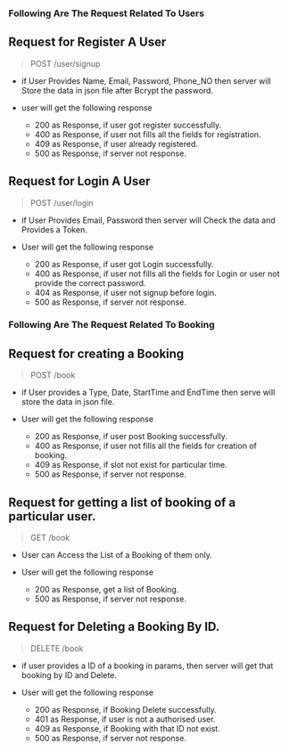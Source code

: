 ### Following Are The Request Related To Users

## Request for Register A User

> POST /user/signup

- if User Provides Name, Email, Password, Phone_NO then server will Store the data in json file after Bcrypt the password.

- user will get the following response
   - 200 as Response, if user got register successfully.
   - 400 as Response, if user not fills all the fields for registration.
   - 409 as Response, if user already registered.
   - 500 as Response, if server not response.


## Request for Login A User

> POST /user/login

- if User Provides  Email, Password then server will Check the data and Provides a Token.

- User will get the following response
   - 200 as Response, if user got Login successfully.
   - 400 as Response, if user not fills all the fields for Login or user not provide the correct password.
   - 404 as Response, if user not signup before login.
   - 500 as Response, if server not response.


### Following Are The Request Related To Booking

## Request for creating a Booking

> POST /book

- if User provides a Type, Date, StartTime and EndTime then serve will store the data in json file.

- User will get the following response
   - 200 as Response, if user post Booking successfully.
   - 400 as Response, if user not fills all the fields for creation of booking.
   - 409 as Response, if slot not exist for particular time.
   - 500 as Response, if server not response.


## Request for getting a list of booking of a particular user.

> GET /book

 - User can Access the List of a Booking of them only.

 - User will get the following response
    - 200 as Response, get a list of Booking.
    - 500 as Response, if server not response.



## Request for Deleting a Booking By ID.

> DELETE /book

- if user provides a ID of a booking in params, then server will get that booking by ID and Delete.

- User will get the following response
   - 200 as Response, if Booking Delete successfully.
   - 401 as Response, if user is not a authorised user.
   - 409 as Response, if Booking with that ID not exist.
   - 500 as Response, if server not response.

